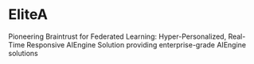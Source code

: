 # EliteA
Pioneering Braintrust for Federated Learning: Hyper-Personalized, Real-Time Responsive AIEngine Solution providing enterprise-grade AIEngine solutions

